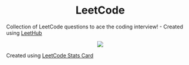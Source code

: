 <h1 align="center">LeetCode</h1>
<p align="center">

Collection of LeetCode questions to ace the coding interview! - Created using [LeetHub](https://github.com/QasimWani/LeetHub)
</p>
<p align="center">
<a href="https://leetcode.com/Jahswaygo/" target="blank"><img align="center" src="https://leetcard.jacoblin.cool/Jahswaygo?theme=dark&font=Monda&ext=activity" /></a>

Created using [LeetCode Stats Card](https://github.com/JacobLinCool/LeetCode-Stats-Card)
</p>

